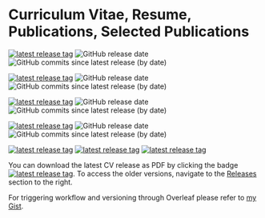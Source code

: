 # Curriculum Vitae, Resume, Publications, Selected Publications


[![latest release tag](https://img.shields.io/github/v/tag/cvinegoni/mycv?label=download%20resume%20pdf)](https://github.com/cvinegoni/mycv/releases/latest/download/Resume.pdf)
![GitHub release date](https://img.shields.io/github/release-date/cvinegoni/mycv)
![GitHub commits since latest release (by date)](https://img.shields.io/github/commits-since/cvinegoni/mycv/latest)

[![latest release tag](https://img.shields.io/github/v/tag/cvinegoni/mycv?label=download%20cv%20pdf)](https://github.com/cvinegoni/mycv/releases/latest/download/CurriculumVitae.pdf)
![GitHub release date](https://img.shields.io/github/release-date/cvinegoni/mycv)
![GitHub commits since latest release (by date)](https://img.shields.io/github/commits-since/cvinegoni/mycv/latest)

[![latest release tag](https://img.shields.io/github/v/tag/cvinegoni/mycv?label=download%20publications%20pdf)](https://github.com/cvinegoni/mycv/releases/latest/download/Publications.pdf)
![GitHub release date](https://img.shields.io/github/release-date/cvinegoni/mycv)
![GitHub commits since latest release (by date)](https://img.shields.io/github/commits-since/cvinegoni/mycv/latest)

[![latest release tag](https://img.shields.io/github/v/tag/cvinegoni/mycv?label=download%20selected%20publications%20pdf)](https://github.com/cvinegoni/mycv/releases/latest/download/SelectedPublications.pdf)
![GitHub release date](https://img.shields.io/github/release-date/cvinegoni/mycv)
![GitHub commits since latest release (by date)](https://img.shields.io/github/commits-since/cvinegoni/mycv/latest)




[![latest release tag](https://img.shields.io/github/v/tag/cvinegoni/CurriculumVitae?label=download%20cv%20pdf)](https://github.com/cvinegoni/CurriculumVitae/releases/latest/download/CurriculumVitae.pdf)
[![latest release tag](https://img.shields.io/github/v/tag/cvinegoni/CurriculumVitae?label=download%20publications%20pdf)](https://github.com/cvinegoni/CurriculumVitae/releases/latest/download/Publications.pdf)
[![latest release tag](https://img.shields.io/github/v/tag/cvinegoni/CurriculumVitae?label=download%20selected_publications%20pdf)](https://github.com/cvinegoni/CurriculumVitae/releases/latest/download/SelectedPublications.pdf)


You can download the latest CV release as PDF by clicking the badge 
[![latest release tag](https://img.shields.io/github/v/tag/cvinegoni/CurriculumVitae?label=download%20cv%20pdf)](https://github.com/cvinegoni/CurriculumVitae/releases/latest/download/CurriculumVitae.pdf). To access the older versions, navigate to the [Releases](https://github.com/cvinegoni/CurriculumVitae/releases) section to the right.





For triggering workflow and versioning through Overleaf please refer to [my Gist](https://gist.github.com/vinegoni/8397e18199c0c50f2a8f5ec67200c8e3).

